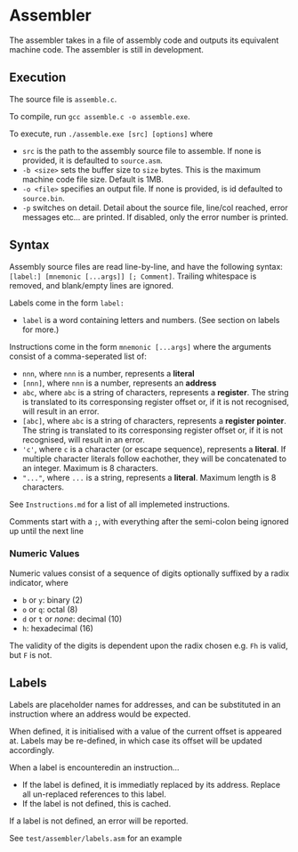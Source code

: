 # Assembler

The assembler takes in a file of assembly code and outputs its equivalent machine code. The assembler is still in development.

## Execution

The source file is `assemble.c`.

To compile, run `gcc assemble.c -o assemble.exe`.

To execute, run `./assemble.exe [src] [options]` where
  - `src` is the path to the assembly source file to assemble. If none is provided, it is defaulted to `source.asm`.
  - `-b <size>` sets the buffer size to `size` bytes. This is the maximum machine code file size. Default is 1MB.
  - `-o <file>` specifies an output file. If none is provided, is id defaulted to `source.bin`.
  - `-p` switches on detail. Detail about the source file, line/col reached, error messages etc... are printed. If disabled, only the error number is printed.

## Syntax

Assembly source files are read line-by-line, and have the following syntax: `[label:] [mnemonic [...args]] [; Comment]`. Trailing whitespace is removed, and blank/empty lines are ignored.

Labels come in the form `label:`
  - `label` is a word containing letters and numbers. (See section on labels for more.)

Instructions come in the form `mnemonic [...args]` where the arguments consist of a comma-seperated list of:
  - `nnn`, where `nnn` is a number, represents a **literal**
  - `[nnn]`, where `nnn` is a number, represents an **address**
  - `abc`, where `abc` is a string of characters, represents a **register**. The string is translated to its corresponsing register offset or, if it is not recognised, will result in an error.
  - `[abc]`, where `abc` is a string of characters, represents a **register pointer**. The string is translated to its corresponsing register offset or, if it is not recognised, will result in an error.
  - `'c'`, where `c` is a character (or escape sequence), represents a **literal**. If multiple character literals follow eachother, they will be concatenated to an integer. Maximum is 8 characters.
  - `"..."`, where `...` is a string, represents a **literal**. Maximum length is 8 characters.

See `Instructions.md` for a list of all implemeted instructions.

Comments start with a `;`, with everything after the semi-colon being ignored up until the next line

### Numeric Values

Numeric values consist of a sequence of digits optionally suffixed by a radix indicator, where
  - `b` or `y`: binary (2)
  - `o` or `q`: octal (8)
  - `d` or `t` or *none*: decimal (10)
  - `h`: hexadecimal (16)

The validity of the digits is dependent upon the radix chosen e.g. `Fh` is valid, but `F` is not.

## Labels

Labels are placeholder names for addresses, and can be substituted in an instruction where an address would be expected.

When defined, it is initialised with a value of the current offset is appeared at. Labels may be re-defined, in which case its offset will be updated accordingly.

When a label is encounteredin an instruction...
  - If the label is defined, it is immediatly replaced by its address. Replace all un-replaced references to this label.
  - If the label is not defined, this is cached.

If a label is not defined, an error will be reported.

See `test/assembler/labels.asm` for an example

